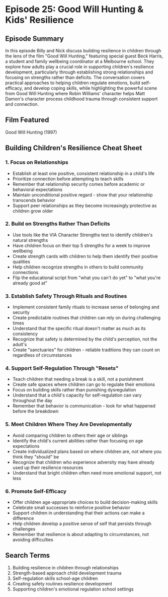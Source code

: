 # Episode 25: Good Will Hunting & Kids' Resilience

## Episode Summary
In this episode Billy and Nick discuss building resilience in children through the lens of the film "Good Will Hunting," featuring special guest Beck Harris, a student and family wellbeing coordinator at a Melbourne school. They explore how adults play a crucial role in supporting children's resilience development, particularly through establishing strong relationships and focusing on strengths rather than deficits. The conversation covers practical approaches to helping children regulate emotions, build self-efficacy, and develop coping skills, while highlighting the powerful scene from Good Will Hunting where Robin Williams' character helps Matt Damon's character process childhood trauma through consistent support and connection.

## Film Featured
Good Will Hunting (1997)

## Building Children's Resilience Cheat Sheet

### 1. Focus on Relationships
- Establish at least one positive, consistent relationship in a child's life
- Prioritize connection before attempting to teach skills
- Remember that relationship security comes before academic or behavioral expectations
- Maintain unconditional positive regard - show that your relationship transcends behavior
- Support peer relationships as they become increasingly protective as children grow older

### 2. Build on Strengths Rather Than Deficits
- Use tools like the VIA Character Strengths test to identify children's natural strengths
- Have children focus on their top 5 strengths for a week to improve wellbeing
- Create strength cards with children to help them identify their positive qualities
- Help children recognize strengths in others to build community connections
- Flip the educational script from "what you can't do yet" to "what you're already good at"

### 3. Establish Safety Through Rituals and Routines
- Implement consistent family rituals to increase sense of belonging and security
- Create predictable routines that children can rely on during challenging times
- Understand that the specific ritual doesn't matter as much as its consistency
- Recognize that safety is determined by the child's perception, not the adult's 
- Create "sanctuaries" for children - reliable traditions they can count on regardless of circumstances

### 4. Support Self-Regulation Through "Resets"
- Teach children that needing a break is a skill, not a punishment
- Create safe spaces where children can go to regulate their emotions
- Focus on building skills rather than punishing dysregulation
- Understand that a child's capacity for self-regulation can vary throughout the day
- Remember that behavior is communication - look for what happened before the breakdown

### 5. Meet Children Where They Are Developmentally
- Avoid comparing children to others their age or siblings
- Identify the child's current abilities rather than focusing on age expectations
- Create individualized plans based on where children are, not where you think they "should" be
- Recognize that children who experience adversity may have already used up their resilience resources
- Understand that bright children often need more emotional support, not less

### 6. Promote Self-Efficacy
- Offer children age-appropriate choices to build decision-making skills
- Celebrate small successes to reinforce positive behavior
- Support children in understanding that their actions can make a difference
- Help children develop a positive sense of self that persists through challenges
- Remember that resilience is about adapting to circumstances, not avoiding difficulties

## Search Terms
1. Building resilience in children through relationships
2. Strength-based approach child development trauma
3. Self-regulation skills school-age children
4. Creating safety routines resilience development
5. Supporting children's emotional regulation school settings